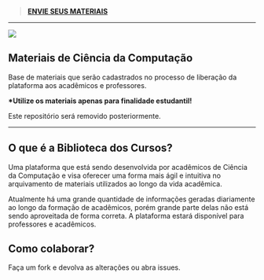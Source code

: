 > **[ENVIE SEUS MATERIAIS](https://github.com/computacaoUnisul/biblioteca-da-computacao-materiais/issues/1)**

<hr>

<img src="https://snag.gy/842qLm.jpg"/>

## Materiais de Ciência da Computação
Base de materiais que serão cadastrados no processo de liberação da plataforma aos acadêmicos e professores.

<b>*Utilize os materiais apenas para finalidade estudantil!</b>

Este repositório será removido posteriormente.

<hr>

## O que é a Biblioteca dos Cursos?

Uma plataforma que está sendo desenvolvida por acadêmicos de Ciência da Computação e visa oferecer uma forma mais ágil e intuitiva no arquivamento de materiais utilizados ao longo da vida acadêmica.

Atualmente há uma grande quantidade de informações geradas diariamente ao longo da formação de acadêmicos, porém grande parte delas não está sendo aproveitada de forma correta. A plataforma estará disponível para professores e acadêmicos.

## Como colaborar?


Faça um fork e devolva as alterações ou abra issues.
